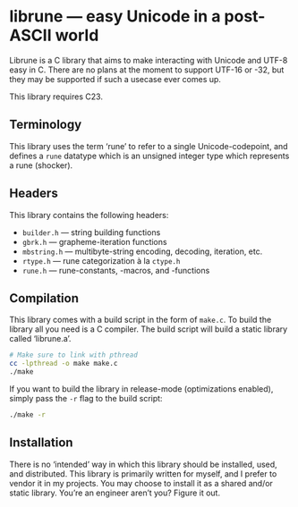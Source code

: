 # librune — easy Unicode in a post-ASCII world

Librune is a C library that aims to make interacting with Unicode and
UTF-8 easy in C.  There are no plans at the moment to support UTF-16 or
-32, but they may be supported if such a usecase ever comes up.

This library requires C23.


## Terminology

This library uses the term ‘rune’ to refer to a single Unicode-codepoint,
and defines a `rune` datatype which is an unsigned integer type which
represents a rune (shocker).


## Headers

This library contains the following headers:

- `builder.h` — string building functions
- `gbrk.h` — grapheme-iteration functions
- `mbstring.h` — multibyte-string encoding, decoding, iteration, etc.
- `rtype.h` — rune categorization à la `ctype.h`
- `rune.h` — rune-constants, -macros, and -functions


## Compilation

This library comes with a build script in the form of `make.c`.  To build
the library all you need is a C compiler.  The build script will build a
static library called ‘librune.a’.

```sh
# Make sure to link with pthread
cc -lpthread -o make make.c
./make
```

If you want to build the library in release-mode (optimizations enabled),
simply pass the `-r` flag to the build script:

```sh
./make -r
```


## Installation

There is no ‘intended’ way in which this library should be installed,
used, and distributed.  This library is primarily written for myself, and
I prefer to vendor it in my projects.  You may choose to install it as a
shared and/or static library.  You’re an engineer aren’t you?  Figure it
out.
